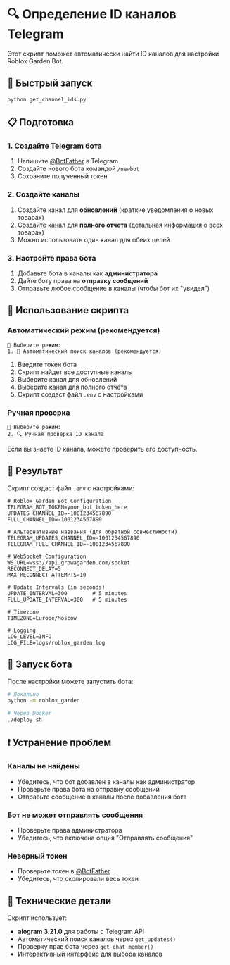 # 🔍 Определение ID каналов Telegram

Этот скрипт поможет автоматически найти ID каналов для настройки Roblox Garden Bot.

## 🚀 Быстрый запуск

```bash
python get_channel_ids.py
```

## 📋 Подготовка

### 1. Создайте Telegram бота
1. Напишите [@BotFather](https://t.me/BotFather) в Telegram
2. Создайте нового бота командой `/newbot`
3. Сохраните полученный токен

### 2. Создайте каналы
1. Создайте канал для **обновлений** (краткие уведомления о новых товарах)
2. Создайте канал для **полного отчета** (детальная информация о всех товарах)
3. Можно использовать один канал для обеих целей

### 3. Настройте права бота
1. Добавьте бота в каналы как **администратора**
2. Дайте боту права на **отправку сообщений**
3. Отправьте любое сообщение в каналы (чтобы бот их "увидел")

## 🎯 Использование скрипта

### Автоматический режим (рекомендуется)
```
🔧 Выберите режим:
1. 🎯 Автоматический поиск каналов (рекомендуется)
```

1. Введите токен бота
2. Скрипт найдет все доступные каналы
3. Выберите канал для обновлений
4. Выберите канал для полного отчета
5. Скрипт создаст файл `.env` с настройками

### Ручная проверка
```
🔧 Выберите режим:
2. 🔍 Ручная проверка ID канала
```

Если вы знаете ID канала, можете проверить его доступность.

## 📁 Результат

Скрипт создаст файл `.env` с настройками:

```env
# Roblox Garden Bot Configuration
TELEGRAM_BOT_TOKEN=your_bot_token_here
UPDATES_CHANNEL_ID=-1001234567890
FULL_CHANNEL_ID=-1001234567890

# Альтернативные названия (для обратной совместимости)
TELEGRAM_UPDATES_CHANNEL_ID=-1001234567890
TELEGRAM_FULL_CHANNEL_ID=-1001234567890

# WebSocket Configuration
WS_URL=wss://api.growagarden.com/socket
RECONNECT_DELAY=5
MAX_RECONNECT_ATTEMPTS=10

# Update Intervals (in seconds)
UPDATE_INTERVAL=300        # 5 minutes
FULL_UPDATE_INTERVAL=300   # 5 minutes

# Timezone
TIMEZONE=Europe/Moscow

# Logging
LOG_LEVEL=INFO
LOG_FILE=logs/roblox_garden.log
```

## 🚀 Запуск бота

После настройки можете запустить бота:

```bash
# Локально
python -m roblox_garden

# Через Docker
./deploy.sh
```

## ❗ Устранение проблем

### Каналы не найдены
- Убедитесь, что бот добавлен в каналы как администратор
- Проверьте права бота на отправку сообщений
- Отправьте сообщение в каналы после добавления бота

### Бот не может отправлять сообщения
- Проверьте права администратора
- Убедитесь, что включена опция "Отправлять сообщения"

### Неверный токен
- Проверьте токен в [@BotFather](https://t.me/BotFather)
- Убедитесь, что скопировали весь токен

## 🔧 Технические детали

Скрипт использует:
- **aiogram 3.21.0** для работы с Telegram API
- Автоматический поиск каналов через `get_updates()`
- Проверку прав бота через `get_chat_member()`
- Интерактивный интерфейс для выбора каналов
